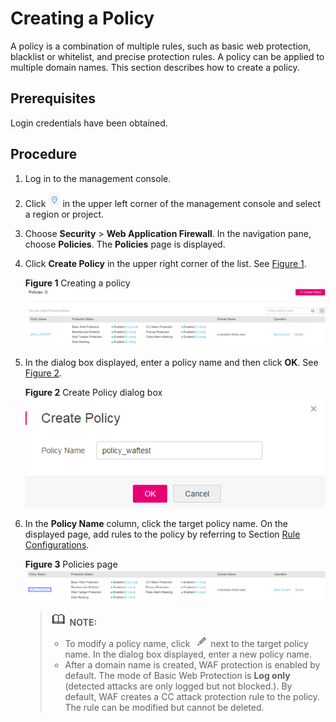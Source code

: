 # Creating a Policy<a name="waf_01_0074"></a>

A policy is a combination of multiple rules, such as basic web protection, blacklist or whitelist, and precise protection rules. A policy can be applied to multiple domain names. This section describes how to create a policy.

## Prerequisites<a name="section37694481929"></a>

Login credentials have been obtained.

## Procedure<a name="section5458145019310"></a>

1.  Log in to the management console.
2.  Click  ![](figures/icon-region.png)  in the upper left corner of the management console and select a region or project.
3.  Choose  **Security**  \>  **Web Application Firewall**. In the navigation pane, choose  **Policies**. The  **Policies**  page is displayed.

1.  Click  **Create Policy**  in the upper right corner of the list. See  [Figure 1](#fig1769985133814).

    **Figure  1**  Creating a policy<a name="fig1769985133814"></a>  
    ![](figures/creating-a-policy.png "creating-a-policy")

2.  In the dialog box displayed, enter a policy name and then click  **OK**. See  [Figure 2](#fig0843200133618).

    **Figure  2**  Create Policy dialog box<a name="fig0843200133618"></a>  
    ![](figures/create-policy-dialog-box.png "create-policy-dialog-box")

3.  In the  **Policy Name**  column, click the target policy name. On the displayed page, add rules to the policy by referring to Section  [Rule Configurations](rule-configurations.md).

    **Figure  3**  Policies page<a name="fig3383125241"></a>  
    ![](figures/policies-page.png "policies-page")

    >![](public_sys-resources/icon-note.gif) **NOTE:**   
    >-   To modify a policy name, click  ![](figures/icon-edit.png)  next to the target policy name. In the dialog box displayed, enter a new policy name.  
    >-   After a domain name is created, WAF protection is enabled by default. The mode of Basic Web Protection is  **Log only**  \(detected attacks are only logged but not blocked.\). By default, WAF creates a CC attack protection rule to the policy. The rule can be modified but cannot be deleted.  


